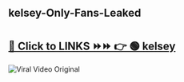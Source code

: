 
 ## kelsey-Only-Fans-Leaked

# <h2><a href="https://clipsfans.com/kelsey&ref=git">🔗 Click to LINKS ⏩⏩ 👉 🟢 kelsey </a></h2>

<a href="https://clipsfans.com/kelsey&ref=git" rel="nofollow" data-target="animated-image.originalLink"><img src="https://i.ibb.co.com/xMMVF88/686577567.gif" alt="Viral Video Original" style="max-width: 100%; display: inline-block;" data-target="animated-image.originalImage"></a>
